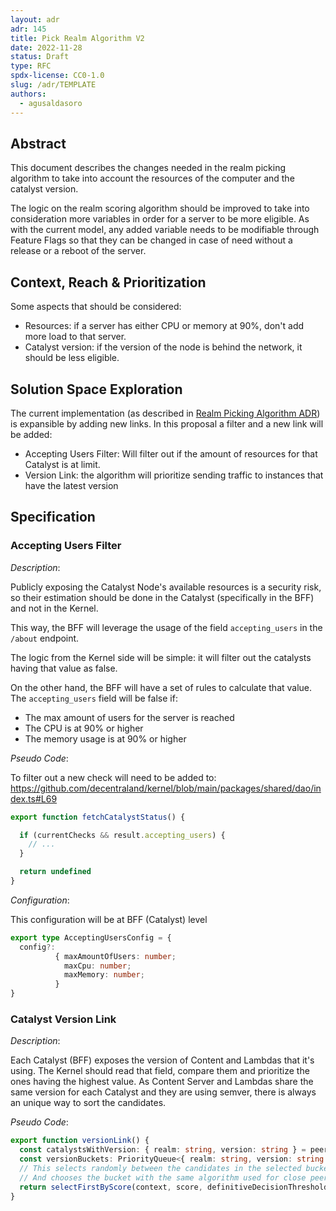 ```yaml
---
layout: adr
adr: 145
title: Pick Realm Algorithm V2
date: 2022-11-28
status: Draft
type: RFC
spdx-license: CC0-1.0
slug: /adr/TEMPLATE
authors:
  - agusaldasoro
---
```


## Abstract

This document describes the changes needed in the realm picking algorithm to take into account the resources of the computer and the catalyst version.

The logic on the realm scoring algorithm should be improved to take into consideration more variables in order for a server to be more eligible. As with the current model, any added variable needs to be modifiable through Feature Flags so that they can be changed in case of need without a release or a reboot of the server.

## Context, Reach & Prioritization

Some aspects that should be considered:

- Resources: if a server has either CPU or memory at 90%, don't add more load to that server.
- Catalyst version: if the version of the node is behind the network, it should be less eligible.


## Solution Space Exploration

The current implementation (as described in [Realm Picking Algorithm ADR](/adr/ADR-86)) is expansible by adding new links. In this proposal a filter and a new link will be added: 
- Accepting Users Filter: Will filter out if the amount of resources for that Catalyst is at limit.
- Version Link: the algorithm will prioritize sending traffic to instances that have the latest version


## Specification

### Accepting Users Filter

_Description_:

Publicly exposing the Catalyst Node's available resources is a security risk, so their estimation should be done in the Catalyst (specifically in the BFF) and not in the Kernel.

This way, the BFF will leverage the usage of the field `accepting_users` in the `/about` endpoint.

The logic from the Kernel side will be simple: it will filter out the catalysts having that value as false.

On the other hand, the BFF will have a set of rules to calculate that value. The `accepting_users` field will be false if:
- The max amount of users for the server is reached
- The CPU is at 90% or higher
- The memory usage is at 90% or higher


_Pseudo Code_:

To filter out a new check will need to be added to:
https://github.com/decentraland/kernel/blob/main/packages/shared/dao/index.ts#L69


```typescript
export function fetchCatalystStatus() {

  if (currentChecks && result.accepting_users) {
    // ...
  }

  return undefined
}
```

_Configuration_:

This configuration will be at BFF (Catalyst) level

```typescript
export type AcceptingUsersConfig = {
  config?: 
          { maxAmountOfUsers: number;
            maxCpu: number;
            maxMemory: number;
          }
}
```


### Catalyst Version Link


_Description_:

Each Catalyst (BFF) exposes the version of Content and Lambdas that it's using. The Kernel should read that field, compare them and prioritize the ones having the highest value.
As Content Server and Lambdas share the same version for each Catalyst and they are using semver, there is always an unique way to sort the candidates.


_Pseudo Code_:

```typescript
export function versionLink() {
  const catalystsWithVersion: { realm: string, version: string } = peers.sortByVersion()
  const versionBuckets: PriorityQueue<{ realm: string, version: string }[]> = groupByVersions(catalystsWithVersion)
  // This selects randomly between the candidates in the selected bucket 
  // And chooses the bucket with the same algorithm used for close peers
  return selectFirstByScore(context, score, definitiveDecisionThreshold)
}
```
